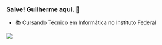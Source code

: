### Salve! Guilherme aqui. 👋

- 📚 Cursando Técnico em Informática no Instituto Federal

<div>
  <img align="left" src="https://github-readme-stats.vercel.app/api?username=guilherme82nd&theme=github_dark&show_icons=true&include_all_commits=true&count_private=true">
</div>
